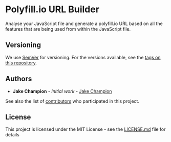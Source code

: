 # Polyfill.io URL Builder

Analyse your JavaScript file and generate a polyfill.io URL based on all the features that are being used from within the JavaScript file.

## Versioning

We use [SemVer](http://semver.org/) for versioning. For the versions available, see the [tags on this repository](https://github.com/your/project/tags). 

## Authors

* **Jake Champion** - *Initial work* - [Jake Champion](https://github.com/JakeChampion)

See also the list of [contributors](https://github.com/your/project/contributors) who participated in this project.

## License

This project is licensed under the MIT License - see the [LICENSE.md](LICENSE.md) file for details
